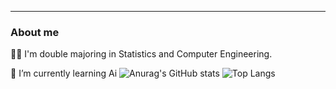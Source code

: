 
-----
### About me 
👩‍🎓 I'm double majoring in Statistics and Computer Engineering.

🌱 I’m currently learning Ai
![Anurag's GitHub stats](https://github-readme-stats.vercel.app/api?username=kCMI113&show_icons=true&theme=react)
![Top Langs](https://github-readme-stats.vercel.app/api/top-langs/?username=kCMI113&layout=compact&theme=tokyonight)
<!--
**kCMI113/kCMI113** is a ✨ _special_ ✨ repository because its `README.md` (this file) appears on your GitHub profile.

Here are some ideas to get you started:

- 🔭 I’m currently working on ...

- 👯 I’m looking to collaborate on ...
- 🤔 I’m looking for help with ...
- 💬 Ask me about ...
- 📫 How to reach me: ...
- 😄 Pronouns: ...
- ⚡ Fun fact: ...
-->

